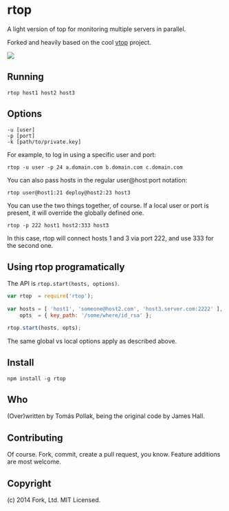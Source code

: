 rtop
====

A light version of top for monitoring multiple servers in parallel.

Forked and heavily based on the cool [vtop](https://github.com/MrRio/vtop) project.

![](https://raw.githubusercontent.com/tomas/rtop/master/screenshot.png)

## Running

    rtop host1 host2 host3
    
## Options

    -u [user]
    -p [port]
    -k [path/to/private.key]

For example, to log in using a specific user and port:

    rtop -u user -p 24 a.domain.com b.domain.com c.domain.com

You can also pass hosts in the regular user@host:port notation:

    rtop user@host1:21 deploy@host2:23 host3

You can use the two things together, of course. If a local user or port is present, it will override the globally defined one.

    rtop -p 222 host1 host2:333 host3

In this case, rtop will connect hosts 1 and 3 via port 222, and use 333 for the second one.

## Using rtop programatically

The API is `rtop.start(hosts, options)`.

``` js
var rtop  = require('rtop');
   
var hosts = [ 'host1', 'someone@host2.com', 'host3.server.com:2222' ],
    opts  = { key_path: '/some/where/id_rsa' };

rtop.start(hosts, opts);
```

The same global vs local options apply as described above.

## Install

    npm install -g rtop

## Who

(Over)written by Tomás Pollak, being the original code by James Hall.

## Contributing

Of course. Fork, commit, create a pull request, you know. Feature additions are most welcome.

## Copyright

(c) 2014 Fork, Ltd. MIT Licensed.
